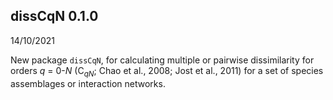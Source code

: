 ## dissCqN 0.1.0

14/10/2021

New package `dissCqN`, for calculating multiple or pairwise dissimilarity for orders *q* = 0-*N* (C<sub>*qN*</sub>; Chao et al., 2008; Jost et al., 2011) for a set of species assemblages or interaction networks.

